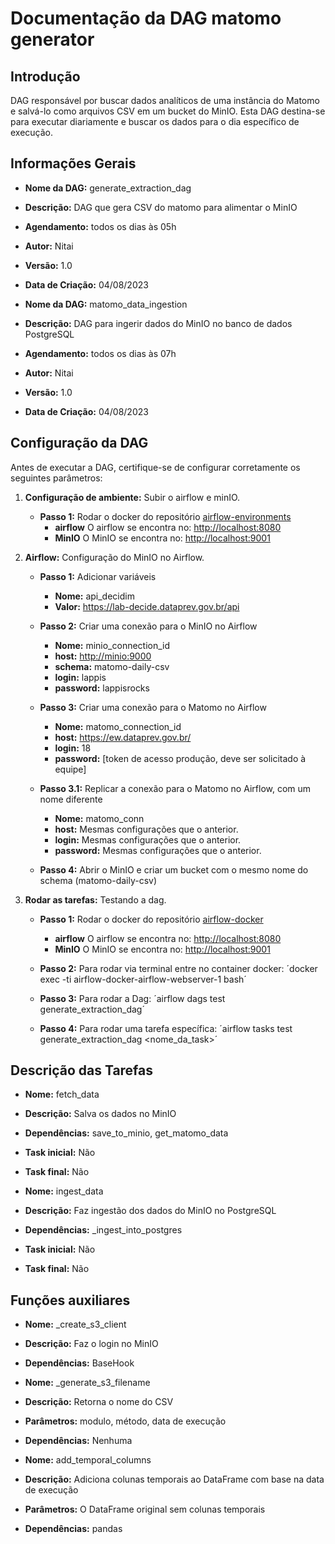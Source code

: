# Documentação da DAG matomo generator

<!-- START doctoc generated TOC please keep comment here to allow auto update -->
<!-- DON'T EDIT THIS SECTION, INSTEAD RE-RUN doctoc TO UPDATE -->
<!-- END doctoc generated TOC please keep comment here to allow auto update -->

## Introdução

DAG responsável por buscar dados analíticos de uma instância do Matomo e salvá-lo como arquivos CSV em um bucket do MinIO. Esta DAG destina-se para executar diariamente e buscar os dados para o dia específico de execução.

## Informações Gerais

- **Nome da DAG:** generate_extraction_dag
- **Descrição:** DAG que gera CSV do matomo para alimentar o MinIO
- **Agendamento:** todos os dias às 05h
- **Autor:** Nitai
- **Versão:** 1.0
- **Data de Criação:** 04/08/2023

- **Nome da DAG:** matomo_data_ingestion
- **Descrição:** DAG para ingerir dados do MinIO no banco de dados PostgreSQL
- **Agendamento:** todos os dias às 07h
- **Autor:** Nitai
- **Versão:** 1.0
- **Data de Criação:** 04/08/2023

## Configuração da DAG

Antes de executar a DAG, certifique-se de configurar corretamente os seguintes parâmetros:

1. **Configuração de ambiente:** Subir o airflow e minIO.
    - **Passo 1:** Rodar o docker do repositório [airflow-environments](https://gitlab.com/lappis-unb/decidimbr/airflow-docker)
        - **airflow** O airflow se encontra no: <http://localhost:8080>
        - **MinIO** O MinIO se encontra no: <http://localhost:9001>

2. **Airflow:** Configuração do MinIO no Airflow.
    - **Passo 1:** Adicionar variáveis
        - **Nome:** api_decidim
        - **Valor:** <https://lab-decide.dataprev.gov.br/api>

    - **Passo 2:** Criar uma conexão para o MinIO no Airflow
        - **Nome:** minio_connection_id
        - **host:** <http://minio:9000>
        - **schema:** matomo-daily-csv
        - **login:** lappis
        - **password:** lappisrocks

    - **Passo 3:** Criar uma conexão para o Matomo no Airflow
        - **Nome:** matomo_connection_id
        - **host:** <https://ew.dataprev.gov.br/>
        - **login:** 18
        - **password:** [token de acesso produção, deve ser solicitado à equipe]

    - **Passo 3.1:** Replicar a conexão para o Matomo no Airflow, com um nome diferente
        - **Nome:** matomo_conn
        - **host:** Mesmas configurações que o anterior.
        - **login:** Mesmas configurações que o anterior.
        - **password:** Mesmas configurações que o anterior.  

    - **Passo 4:** Abrir o MinIO e criar um bucket com o mesmo nome do schema (matomo-daily-csv)

3. **Rodar as tarefas:** Testando a dag.
    - **Passo 1:** Rodar o docker do repositório [airflow-docker](https://gitlab.com/lappis-unb/decidimbr/airflow-docker)
        - **airflow** O airflow se encontra no: <http://localhost:8080>
        - **MinIO** O MinIO se encontra no: <http://localhost:9001>

    - **Passo 2:** Para rodar via terminal entre no container docker: ´docker exec -ti airflow-docker-airflow-webserver-1 bash´

    - **Passo 3:** Para rodar a Dag: ´airflow dags test generate_extraction_dag´

    - **Passo 4:** Para rodar uma tarefa específica: ´airflow tasks test generate_extraction_dag <nome_da_task>´

## Descrição das Tarefas

- **Nome:** fetch_data
- **Descrição:** Salva os dados no MinIO
- **Dependências:** save_to_minio, get_matomo_data
- **Task inicial:** Não
- **Task final:** Não

- **Nome:** ingest_data
- **Descrição:** Faz ingestão dos dados do MinIO no PostgreSQL
- **Dependências:** _ingest_into_postgres
- **Task inicial:** Não
- **Task final:** Não

## Funções auxiliares

- **Nome:** _create_s3_client
- **Descrição:** Faz o login no MinIO
- **Dependências:** BaseHook

- **Nome:** _generate_s3_filename
- **Descrição:** Retorna o nome do CSV
- **Parâmetros:** modulo, método, data de execução
- **Dependências:** Nenhuma

- **Nome:** add_temporal_columns
- **Descrição:** Adiciona colunas temporais ao DataFrame com base na data de execução
- **Parâmetros:** O DataFrame original sem colunas temporais
- **Dependências:** pandas
